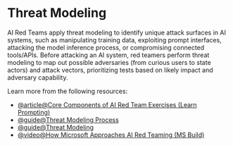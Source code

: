 # Threat Modeling

AI Red Teams apply threat modeling to identify unique attack surfaces in AI systems, such as manipulating training data, exploiting prompt interfaces, attacking the model inference process, or compromising connected tools/APIs. Before attacking an AI system, red teamers perform threat modeling to map out possible adversaries (from curious users to state actors) and attack vectors, prioritizing tests based on likely impact and adversary capability.

Learn more from the following resources:

- [@article@Core Components of AI Red Team Exercises (Learn Prompting)](https://learnprompting.org/blog/what-is-ai-red-teaming)
- [@guide@Threat Modeling Process](https://owasp.org/www-community/Threat_Modeling_Process)
- [@guide@Threat Modeling](https://owasp.org/www-community/Threat_Modeling)
- [@video@How Microsoft Approaches AI Red Teaming (MS Build)](https://learn.microsoft.com/en-us/events/build-may-2023/breakout-responsible-ai-red-teaming/)
